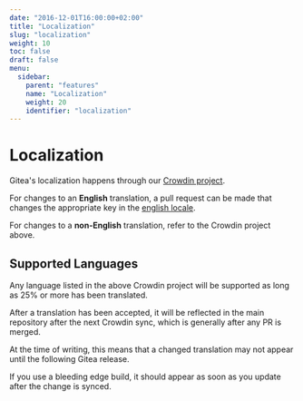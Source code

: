 ```yaml
---
date: "2016-12-01T16:00:00+02:00"
title: "Localization"
slug: "localization"
weight: 10
toc: false
draft: false
menu:
  sidebar:
    parent: "features"
    name: "Localization"
    weight: 20
    identifier: "localization"
---
```


# Localization

Gitea's localization happens through our [Crowdin project](https://crowdin.com/project/gitea).

For changes to an **English** translation, a pull request can be made that changes the appropriate key in
the [english locale](https://github.com/go-gitea/gitea/blob/master/options/locale/locale_en-US.ini).

For changes to a **non-English** translation, refer to the Crowdin project above.

## Supported Languages

Any language listed in the above Crowdin project will be supported as long as 25% or more has been translated.

After a translation has been accepted, it will be reflected in the main repository after the next Crowdin sync, which is generally after any PR is merged.

At the time of writing, this means that a changed translation may not appear until the following Gitea release.

If you use a bleeding edge build, it should appear as soon as you update after the change is synced.
